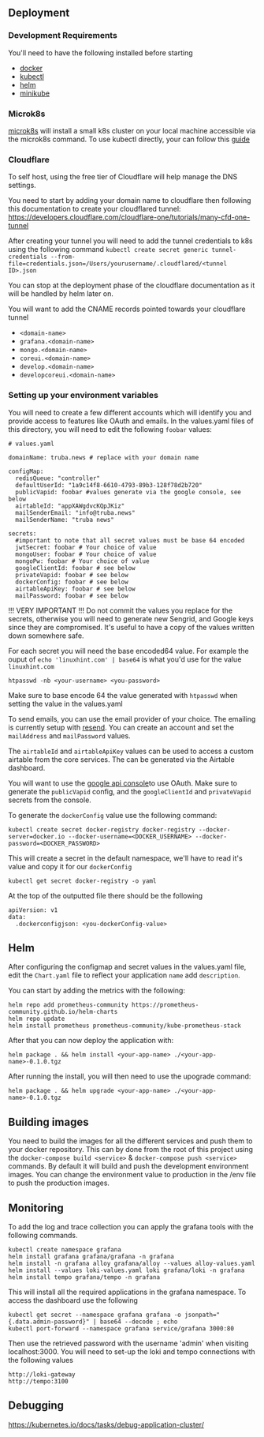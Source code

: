 ## Deployment

### Development Requirements

You'll need to have the following installed before starting

- [docker](https://docs.docker.com/get-docker/)
- [kubectl](https://kubernetes.io/docs/tasks/tools/)
- [helm](https://helm.sh/docs/helm/helm_install/)
- [minikube](https://minikube.sigs.k8s.io/docs/start/)


### Microk8s

[microk8s](https://microk8s.io/) will install a small k8s cluster on your local machine accessible via the microk8s command. To use kubectl directly, your can follow this [guide](https://microk8s.io/docs/working-with-kubectl)


### Cloudflare

To self host, using the free tier of Cloudflare will help manage the DNS settings.

You need to start by adding your domain name to cloudflare then following this documentation to create your cloudflared tunnel: https://developers.cloudflare.com/cloudflare-one/tutorials/many-cfd-one-tunnel

After creating your tunnel you will need to add the tunnel credentials to k8s using the following command `kubectl create secret generic tunnel-credentials --from-file=credentials.json=/Users/yourusername/.cloudflared/<tunnel ID>.json`

You can stop at the deployment phase of the cloudflare documentation as it will be handled by helm later on.

You will want to add the CNAME records pointed towards your cloudflare tunnel

- `<domain-name>`
- `grafana.<domain-name>`
- `mongo.<domain-name>`
- `coreui.<domain-name>`
- `develop.<domain-name>`
- `developcoreui.<domain-name>`

### Setting up your environment variables

You will need to create a few different accounts which will identify you and provide access to features like OAuth and emails. In the values.yaml files of this directory, you will need to edit the following `foobar` values:

```
# values.yaml

domainName: truba.news # replace with your domain name

configMap:
  redisQueue: "controller"
  defaultUserId: "1a9c14f8-6610-4793-89b3-128f78d2b720"
  publicVapid: foobar #values generate via the google console, see below
  airtableId: "appXAWgdvcKQpJKiz"
  mailSenderEmail: "info@truba.news"
  mailSenderName: "truba news"

secrets:
  #important to note that all secret values must be base 64 encoded
  jwtSecret: foobar # Your choice of value
  mongoUser: foobar # Your choice of value
  mongoPw: foobar # Your choice of value
  googleClientId: foobar # see below
  privateVapid: foobar # see below
  dockerConfig: foobar # see below
  airtableApiKey: foobar # see below
  mailPassword: foobar # see below
```

!!! VERY IMPORTANT !!!
Do not commit the values you replace for the secrets, otherwise you will need to generate new Sengrid, and Google keys since they are compromised. It's useful to have a copy of the values written down somewhere safe.

For each secret you will need the base encoded64 value. For example the ouput of `echo 'linuxhint.com' | base64` is what you'd use for the value `linuxhint.com`


```
htpasswd -nb <your-username> <you-password>
```

Make sure to base encode 64 the value generated with `htpasswd` when setting the value in the values.yaml

To send emails, you can use the email provider of your choice. The emailing is currently setup with [resend](https://resend.com/). You can create an account and set the `mailAddress` and `mailPassword` values.

The `airtableId` and `airtableApiKey` values can be used to access a custom airtable from the core services. The can be generated via the Airtable dashboard.

You will want to use the [google api console](https://developers.google.com/identity/protocols/oauth2)to use OAuth. Make sure to generate the `publicVapid` config, and the `googleClientId` and `privateVapid` secrets from the console.

To generate the `dockerConfig` value use the following command:

```
kubectl create secret docker-registry docker-registry --docker-server=docker.io --docker-username=<DOCKER_USERNAME> --docker-password=<DOCKER_PASSWORD>
```

This will create a secret in the default namespace, we'll have to read it's value and copy it for our `dockerConfig`

```
kubectl get secret docker-registry -o yaml
```

At the top of the outputted file there should be the following

```
apiVersion: v1
data:
  .dockerconfigjson: <you-dockerConfig-value>
```

## Helm

After configuring the configmap and secret values in the values.yaml file, edit the `Chart.yaml` file to reflect your application `name` add `description`.

You can start by adding the metrics with the following:

```
helm repo add prometheus-community https://prometheus-community.github.io/helm-charts
helm repo update
helm install prometheus prometheus-community/kube-prometheus-stack
```

After that you can now deploy the application with:

```
helm package . && helm install <your-app-name> ./<your-app-name>-0.1.0.tgz
```

After running the install, you will then need to use the upograde command:

```
helm package . && helm upgrade <your-app-name> ./<your-app-name>-0.1.0.tgz
```

## Building images

You need to build the images for all the different services and push them to your docker repository. This can by done from the root of this project using the `docker-compose build <service>` & `docker-compose push <service>` commands. By default it will build and push the development environment images. You can change the environment value to production in the /env file to push the production images.


## Monitoring

To add the log and trace collection you can apply the grafana tools with the following commands.
```
kubectl create namespace grafana
helm install grafana grafana/grafana -n grafana
helm install -n grafana alloy grafana/alloy --values alloy-values.yaml
helm install --values loki-values.yaml loki grafana/loki -n grafana
helm install tempo grafana/tempo -n grafana
```

This will install all the required applications in the grafana namespace. To access the dashboard use the following

```
kubectl get secret --namespace grafana grafana -o jsonpath="{.data.admin-password}" | base64 --decode ; echo
kubectl port-forward --namespace grafana service/grafana 3000:80
```
Then use the retrieved password with the username 'admin' when visiting localhost:3000. You will need to set-up the loki and tempo connections with the following values
```
http://loki-gateway
http://tempo:3100
```

## Debugging

https://kubernetes.io/docs/tasks/debug-application-cluster/
